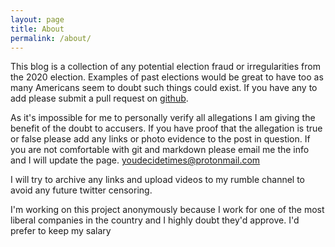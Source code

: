 ```yaml
---
layout: page
title: About
permalink: /about/
---
```


This blog is a collection of any potential election fraud or irregularities from the 2020 election. Examples of past elections would be great to have too as many Americans seem to doubt such things could exist. If you have any to add please submit a pull request on [github](https://github.com/youdecidetimes/stopthesteal/settings).

As it's impossible for me to personally verify all allegations I am giving the benefit of the doubt to accusers. If you have proof that the allegation is true or false please add any links or photo evidence to the post in question. If you are not comfortable with git and markdown please email me the info and I will update the page. youdecidetimes@protonmail.com

I will try to archive any links and upload videos to my rumble channel to avoid any future twitter censoring.

I'm working on this project anonymously because I work for one of the most liberal companies in the country and I highly doubt they'd approve. I'd prefer to keep my salary